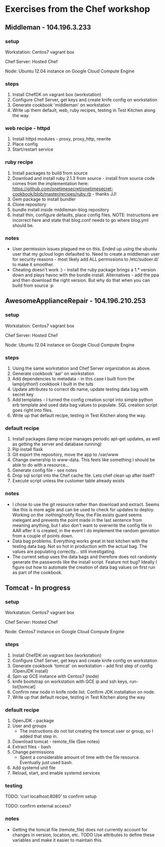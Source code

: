 # Exercises from the Chef workshop
## Middleman - 104.196.3.233

### setup
Workstation: Centos7 vagrant box

Chef Server: Hosted Chef

Node: Ubuntu 12.04 instance on Google Cloud Compute Engine

### steps

1. Install ChefDK on vagrant box (workstation)
2. Configure Chef Server, get keys and create knife config on workstation
3. Generate cookbook 'middleman' on workstation
7. Write up them default, web, ruby recipes, testing in Test Kitchen along the way.

### web recipe - httpd
1. Install httpd modules - proxy, proxy_http, rewrite
2. Place config
3. Start/restart service
### ruby recipe
1. Install packages to build from source
2. Download and install ruby 2.1.3 from source - install from source code comes from the implementation here: https://github.com/onetimesecret/onetimesecret-cookbook/blob/master/recipes/ruby.rb - thanks JJ!
3. Gem package to install bundler
4. Clone repository
5. bundle install inside middleman-blog repository
6. Install thin, configure defaults, place config files. NOTE: Instructions are incorrect here and state that blog.conf needs to go where blog.yml should be.

### notes
- User permission issues plagued me on this. Ended up using the ubuntu user that my gcloud login defaulted to. Need to create a middleman user for security reasons - most likely add ALL permissions to /etc/sudoer.d/ to make it smoother.
- Cheating doesn't work :) - install the ruby package brings a 1.* version down and plays havoc with the bundle install. Alternatives - add the ppa and then download the right version. But why do that when you can build from source :p

## AwesomeApplianceRepair - 104.196.210.253

### setup
Workstation: Centos7 vagrant box

Chef Server: Hosted Chef

Node: Ubuntu 12.04 instance on Google Cloud Compute Engine

### steps

1. Using the same workstation and Chef Server organization as above.
3. Generate cookbook 'aar' on workstation
4. Add dependencies to metadata - in this case I built from the lamp(ython!) cookbook I built in the tuts
5. Update attributes to correct db name, update testing data bag with secret key
6. Add templates - I turned the config creation script into simple python erb template and used data bag values to populate. SQL creation script goes right into files.
7. Write up that default recipe, testing in Test Kitchen along the way.

### default recipe
1. Install packages (lamp recipe manages periodic apt-get updates, as well as getting the server and database running)
2. Pip install flask
3. Git export the repository, move the app to /var/www
4. Change ownership to www-data. This feels like something I should be able to do with a resource...
5. Generate config file - see notes
6. Drop sql script into the Chef cache file. Lets chef clean up after itself?
7. Execute script unless the customer table already exists

### notes
- I chose to use the git resource rather than download and extract. Seems like this is more agile and can be used to check for updates to deploy. Working on the :nothing/notify flow, the File.exists guard seems inelegant and prevents the point made in the last sentence from meaning anything, but I also don't want to overwrite the config file in AAR after it is created, in the event I do implement the random genration from a couple of points down.
- Data bag problems. Everything works great in test kitchen with the testing data bag. Not so hot in production with the actual bag. The values are populating correctly... still investigating.
- The current setup uses the data bags and therefore does not randomly generate the passwords like the install script. Feature not bug? Ideally I figure out how to automate the creation of data bag values on first run as part of the cookbook.


## Tomcat - In progress
### setup
Workstation: Centos7 vagrant box

Chef Server: Hosted Chef

Node: Centos7 instance on Google Cloud Compute Engine

### steps

1. Install ChefDK on vagrant box (workstation)
2. Configure Chef Server, get keys and create knife config on workstation
3. Generate cookbook 'tomcat' on workstation - add first step of config (OpenJDK install)
4. Spin up GCE instance with Centos7 (node)
5. knife bootstrap on workstation with GCE ip and ssh keys, run-list[tomcat]
6. Confirm new node in knife node list. Confirm JDK installation on node.
7. Write up that default recipe, testing in Test Kitchen along the way

### default recipe
1. OpenJDK - package
2. User and groups
	- The instructions do not list creating the tomcat user or group, so I added that step in.
3. Download tomcat - remote_file (See notes)
4. Extract files - bash
5. Change permissions
	- Spent a considerable amount of time with the file resource. Eventually just used bash.
6. Add systemd unit file
7. Reload, start, and enable systemd services

### testing
TODO: 'curl localhost:8080' to confirm setup

TODO: confirm external access?

### notes
- Getting the tomcat file (remote_file) does not currently account for changes in version, location, etc. TODO Use attributes to define these variables and make it easier to maintain this.
